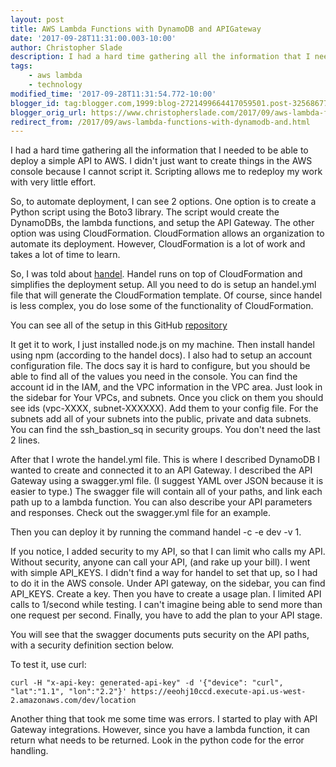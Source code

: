```yaml
---
layout: post
title: AWS Lambda Functions with DynamoDB and APIGateway
date: '2017-09-28T11:31:00.003-10:00'
author: Christopher Slade
description: I had a hard time gathering all the information that I needed to be able to deploy a simple API to AWS. I didn't just want to create things in the AWS console because I cannot script it. Scripting allows me to redeploy my work with very little effort.
tags:
    - aws lambda
    - technology
modified_time: '2017-09-28T11:31:54.772-10:00'
blogger_id: tag:blogger.com,1999:blog-2721499664417059501.post-3256867729931253421
blogger_orig_url: https://www.christopherslade.com/2017/09/aws-lambda-functions-with-dynamodb-and.html
redirect_from: /2017/09/aws-lambda-functions-with-dynamodb-and.html
---
```



I had a hard time gathering all the information that I needed to be able to deploy a simple API to AWS. I didn't just want to create things in the AWS console because I cannot script it. Scripting allows me to redeploy my work with very little effort.

So, to automate deployment, I can see 2 options. One option is to create a Python script using the Boto3 library. The script would create the DynamoDBs, the lambda functions, and setup the API Gateway. The other option was using CloudFormation. CloudFormation allows an organization to automate its deployment. However, CloudFormation is a lot of work and takes a lot of time to learn.

So, I was told about [handel](http://handel.readthedocs.io/). Handel runs on top of CloudFormation and simplifies the deployment setup.  All you need to do is setup an handel.yml file that will generate the CloudFormation template. Of course, since handel is less complex, you do lose some of the functionality of CloudFormation.

You can see all of the setup in this GitHub [repository](https://github.com/crslade/FirstDynamo)

It get it to work, I just installed node.js on my machine. Then install handel using npm (according to the handel docs). I also had to setup an account configuration file. The docs say it is hard to configure,  but you should be able to find all of the values you need in the console. You can find the account id in the IAM, and the VPC information in the VPC area. Just look in the sidebar for Your VPCs, and subnets. Once you click on them you should see ids (vpc-XXXX, subnet-XXXXXX). Add them to your config file. For the subnets add all of your subnets into the public, private and data subnets. You can find the ssh_bastion_sq in security groups. You don't need the last 2 lines.

After that I wrote the handel.yml file. This is where I described DynamoDB I wanted to create and connected it to an API Gateway. I described the API Gateway using a swagger.yml file. (I suggest YAML over JSON because it is easier to type.) The swagger file will contain all of your paths, and link each path up to a lambda function. You can also describe your API parameters and responses. Check out the swagger.yml file for an example.

Then you can deploy it by running the command handel -c <path to account config> -e dev -v 1.

If you notice, I added security to my API, so that I can limit who calls my API. Without security, anyone can call your API, (and rake up your bill). I went with simple API_KEYS. I didn't find a way for handel to set that up, so I had to do it in the AWS console. Under API gateway, on the sidebar, you can find API_KEYS. Create a key. Then you have to create a usage plan. I limited API calls to 1/second while testing. I can't imagine being able to send more than one request per second. Finally, you have to add the plan to your API stage. 

You will see that the swagger documents puts security on the API paths, with a security definition section below.

To test it, use curl:

    curl -H "x-api-key: generated-api-key" -d '{"device": "curl", "lat":"1.1", "lon":"2.2"}' https://eeohj10ccd.execute-api.us-west-2.amazonaws.com/dev/location

Another thing that took me some time was errors. I started to play with API Gateway integrations. However, since you have a lambda function, it can return what needs to be returned. Look in the python code for the error handling.
